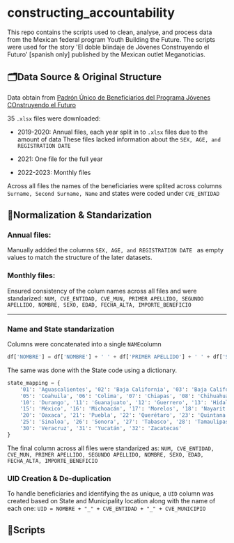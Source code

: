 # constructing_accountability
This repo contains the scripts used to clean, analyse, and process data from the Mexican federal program Youth Building the Future. The scripts were used for the story 'El doble blindaje de Jóvenes Construyendo el Futuro' [spanish only] published by the Mexican outlet Meganoticias. 

## 🗂️Data Source & Original Structure
Data obtain from [Padrón Único de Beneficiarios del Programa Jóvenes COnstruyendo el Futuro](https://pub.bienestar.gob.mx/v2/pub/programasIntegrales/9/5928)

35 ```.xlsx``` files were downloaded:
- 2019-2020:  Annual files, each year split in to ```.xlsx``` files due to the amount of data
These files lacked information about the ```SEX, AGE, and REGISTRATION DATE ```

- 2021:       One file for the full year

- 2022-2023:  Monthly files 

Across all files the names of the beneficiaries were splited across columns ```Surname, Second Surname, Name``` and states were coded under ```CVE_ENTIDAD```

## 🧼Normalization & Standarization

### Annual files:
Manually addded the columns ```SEX, AGE, and REGISTRATION DATE ``` as empty values to match the structure of the later datasets.

### Monthly files:
Ensured consistency of the colum names across all files and were standarized:
```NUM, CVE_ENTIDAD, CVE_MUN, PRIMER APELLIDO, SEGUNDO APELLIDO, NOMBRE, SEXO, EDAD, FECHA_ALTA, IMPORTE_BENEFICIO```

---
### Name and State standarization

Columns were concatenated into a single ```NAME```column
```python
df['NOMBRE'] = df['NOMBRE'] + ' ' + df['PRIMER APELLIDO'] + ' ' + df['SEGUNDO APELLIDO']
```

The same was done with the State code using a dictionary.
```python
state_mapping = {
    '01': 'Aguascalientes', '02': 'Baja California', '03': 'Baja California Sur', '04': 'Campeche',
    '05': 'Coahuila', '06': 'Colima', '07': 'Chiapas', '08': 'Chihuahua', '09': 'Ciudad de México',
    '10': 'Durango', '11': 'Guanajuato', '12': 'Guerrero', '13': 'Hidalgo', '14': 'Jalisco',
    '15': 'México', '16': 'Michoacán', '17': 'Morelos', '18': 'Nayarit', '19': 'Nuevo León',
    '20': 'Oaxaca', '21': 'Puebla', '22': 'Querétaro', '23': 'Quintana Roo', '24': 'San Luis Potosí',
    '25': 'Sinaloa', '26': 'Sonora', '27': 'Tabasco', '28': 'Tamaulipas', '29': 'Tlaxcala',
    '30': 'Veracruz', '31': 'Yucatán', '32': 'Zacatecas'
}
```

The final column across all files were standarized as:
```NUM, CVE_ENTIDAD, CVE_MUN, PRIMER APELLIDO, SEGUNDO APELLIDO, NOMBRE, SEXO, EDAD, FECHA_ALTA, IMPORTE_BENEFICIO```

### UID Creation & De-duplication

To handle beneficiaries and identifying the as unique, a ``UID`` column was created based on State and Municipality location along with the name of each one:
``UID = NOMBRE + "_" + CVE_ENTIDAD + "_" + CVE_MUNICIPIO``

## 📜Scripts

## 
